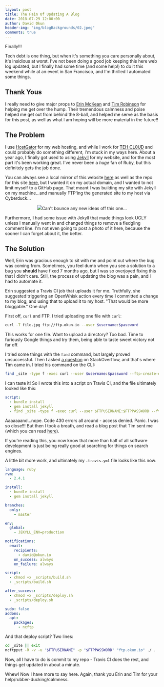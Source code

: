 ```yaml
---
layout: post
title: The Pain Of Updating A Blog
date: 2018-07-29 12:00:00
author: David Okun
header-img: "img/blogBackgrounds/02.jpeg"
comments: true
---
```


Finally!!!

Tech debt is one thing, but when it's something you care personally about, it's insidious at worst. I've not been doing a good job keeping this here web log updated, but I finally had some time (and some help!) to do it this weekend while at an event in San Francisco, and I'm thrilled I automated some things.

## Thank Yous

I really need to give major props to [Erin McKean](https://twitter.com/emckean) and [Tim Robinson](https://twitter.com/timroexp) for helping me get over the hump. Their tremendous calmness and poise helped me get out from behind the 8-ball, and helped me serve as the basis for this post, as well as what I am hoping will be more material in the future!!

## The Problem

I use [HostGator](https://hostgator.com) for my web hosting, and while I work for [TEH CL0UD](https://www.ibm.com) and could probably do something different, I'm stuck in my ways here. About a year ago, I finally got used to using [Jekyll](https://jekyllrb.com) for my website, and for the most part it's been working great. I've never been a *huge* fan of Ruby, but this definitely gets the job done.

You can always see a local mirror of this website [here](https://dokun1.github.io) as well as the repo for this site [here](https://github.com/dokun1/dokun1.github.io), but I wanted it on my actual domain, and I wanted to not limit myself to a GitHub page. That meant I was building my site with Jekyll on my machine...and manually FTP'ing the generated site to my host via Cyberduck...

<p align="center">
    <img src="https://media.cyberduck.io/img/cyberduck-icon-384.png"/>Can't bounce any new ideas off this one...
</p>

Furthermore, I had some issue with Jekyll that made things look UGLY unless I manually went in and changed things to remove a fledgling comment line. I'm not even going to post a photo of it here, because the sooner I can forget about it, the better.

## The Solution

Well, Erin was gracious enough to sit with me and point out where the bug was coming from. Sometimes, you feel dumb when you see a solution to a bug you **should** have fixed 7 months ago, but I was so overjoyed fixing this that I didn't care. Still, the process of updating the blog was a pain, and I had to automate it.

Erin suggested a Travis CI job that uploads it for me. Truthfully, she suggested triggering an OpenWhisk action every time I committed a change to my blog, and using that to upload it to my host. "That would be more bloggable." One day!

First off, `curl` and FTP. I tried uploading one file with `curl`:

```bash
curl -T file.jpg ftp://ftp.okun.io --user $username:$password
```

This works for one file. Want to upload a directory? Too bad. Time to furiously Google things and try them, being able to taste sweet victory not far off.

I tried some things with the `find` command, but largely proved unsuccessful. Then I asked [a question](https://stackoverflow.com/questions/51575574/curl-ftp-for-directory-containing-files-and-directories#51581328) on StackOverflow, and that's where Tim came in. I tried his command on the CLI:

```bash
find _site -type f -exec curl --user $username:$password --ftp-create-dirs -T {} ftp://ftp.okun.io/{} \;
```

I can taste it! So I wrote this into a script on Travis CI, and the file ultimately looked like this:

```yml
script: 
  - bundle install
  - gem install jekyll
  - find _site -type f -exec curl --user $FTPUSERNAME:$FTPPASSWORD --ftp-create-dirs -T {} ftp://ftp.okun.io/{} \;
```

Aaaaaaand...nope. Code 430 errors all around - access denied. Panic. I was so close!!! But then I took a breath, and read a blog post that Tim sent me (which you can read [here](http://ajaykarwal.com/deploying-jekyll-using-travis-ci/)).

If you're reading this, you now know that more than half of all software development is just being really good at searching for things on search engines.

A little bit more work, and ultimately my `.travis.yml` file looks like this now:

```yml
language: ruby
rvm:
  - 2.4.1

install:
  - bundle install
  - gem install jekyll

branches:
  only:
    - master

env:
  global:
    - JEKYLL_ENV=production

notifications:
  email:
    recipients:
      - david@okun.io
    on_success: always
    on_failure: always

script:
  - chmod +x _scripts/build.sh
  - _scripts/build.sh

after_success:
  - chmod +x _scripts/deploy.sh
  - _scripts/deploy.sh

sudo: false
addons:
  apt:
    packages:
      - ncftp
```

And that deploy script? Two lines:

```bash
cd _site || exit
ncftpput -R -v -u "$FTPUSERNAME" -p "$FTPPASSWORD" "ftp.okun.io" ./ .
```

Now, all I have to do is commit to my repo - Travis CI does the rest, and things get updated in about a minute.

Whew! Now I have more to say here. Again, thank you Erin and Tim for your help/rubber-ducking/calmness.